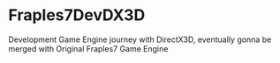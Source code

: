 # Fraples7DevDX3D
Development Game Engine journey with DirectX3D, eventually gonna be merged with Original Fraples7 Game Engine
